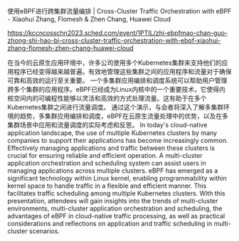 使用eBPF进行跨集群流量编排 | Cross-Cluster Traffic Orchestration with eBPF - Xiaohui Zhang, Flomesh & Zhen Chang, Huawei Cloud

https://kccncosschn2023.sched.com/event/1PTIL/zhi-ebpfmao-chan-guo-zhong-shi-hao-bi-cross-cluster-traffic-orchestration-with-ebpf-xiaohui-zhang-flomesh-zhen-chang-huawei-cloud

在当今的云原生应用环境中，许多公司使用多个Kubernetes集群来支持他们的应用程序已经变得越来越普遍。有效地管理这些集群之间的应用程序和流量对于确保可靠和高效的运行至关重要。 一个多集群应用编排和调度系统可以帮助用户管理跨多个集群的应用程序。eBPF已经成为Linux内核中的一个重要技术，它使得内核空间内的可编程性能够以灵活和高效的方式处理流量。这有助于在多个Kubernetes集群之间进行流量调度。 通过这个演示，与会者将深入了解多集群环境的趋势，多集群应用编排和调度，eBPF在云原生流量处理中的优势，以及在多集群场景中应用和流量调度的实际考虑和反思。 
In today's cloud-native application landscape, the use of multiple Kubernetes clusters by many companies to support their applications has become increasingly common. Effectively managing applications and traffic between these clusters is crucial for ensuring reliable and efficient operation. A multi-cluster application orchestration and scheduling system can assist users in managing applications across multiple clusters. eBPF has emerged as a significant technology within Linux kernel, enabling programmability within kernel space to handle traffic in a flexible and efficient manner. This facilitates traffic scheduling among multiple Kubernetes clusters. With this presentation, attendees will gain insights into the trends of multi-cluster environments, multi-cluster application orchestration and scheduling, the advantages of eBPF in cloud-native traffic processing, as well as practical considerations and reflections on application and traffic scheduling in multi-cluster scenarios.